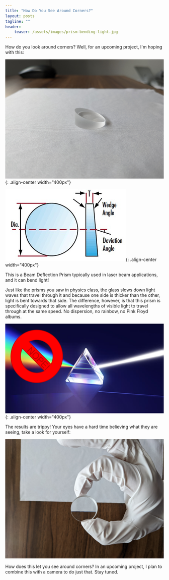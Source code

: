 ```yaml
---
title: "How Do You See Around Corners?"
layout: posts
tagline: ""
header:
    teaser: /assets/images/prism-bending-light.jpg
---
```

How do you look around corners? Well, for an upcoming project, I'm hoping with this:

![angled-prism](../assets/images/angled-prism.jpg){: .align-center width="400px"}

![](/assets/images/Edmund%20Optics%20Beam%20Bending%20Diagram.jpg){: .align-center width="400px"}

This is a Beam Deflection Prism typically used in laser beam applications, and it can bend light!

Just like the prisms you saw in physics class, the glass slows down light waves that travel through it and because one side is thicker than the other, light is bent towards that side. The difference, however, is that this prism is specifically designed to allow all wavelengths of visible light to travel through at the same speed. No dispersion, no rainbow, no Pink Floyd albums.

![](/assets/images/No%20Dispersion%20in%20this%20prism!.png){: .align-center width="400px"}

The results are trippy! Your eyes have a hard time believing what they are seeing, take a look for yourself:

![](/assets/images/prism-bending-light.jpg)

How does this let you see around corners? In an upcoming project, I plan to combine this with a camera to do just that. Stay tuned.